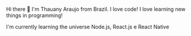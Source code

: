 Hi there 👋
I'm Thauany Araujo from Brazil. I love code! I love learning new things in programming!

I'm currently learning the universe Node.js, React.js e React Native
